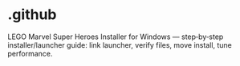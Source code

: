 # .github
LEGO Marvel Super Heroes Installer for Windows — step‑by‑step installer/launcher guide: link launcher, verify files, move install, tune performance.
